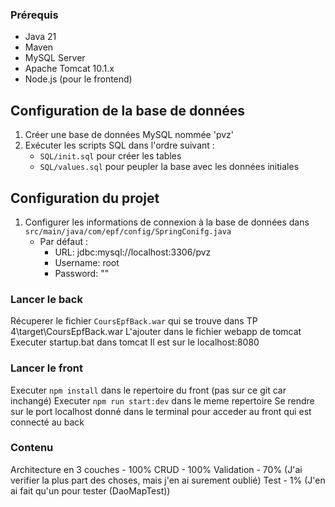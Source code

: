 ### Prérequis

- Java 21
- Maven
- MySQL Server
- Apache Tomcat 10.1.x
- Node.js (pour le frontend)

## Configuration de la base de données

1. Créer une base de données MySQL nommée 'pvz'
2. Exécuter les scripts SQL dans l'ordre suivant :
   - `SQL/init.sql` pour créer les tables
   - `SQL/values.sql` pour peupler la base avec les données initiales

## Configuration du projet

1. Configurer les informations de connexion à la base de données dans `src/main/java/com/epf/config/SpringConifg.java`
   - Par défaut :
     - URL: jdbc:mysql://localhost:3306/pvz
     - Username: root
     - Password: ""

### Lancer le back

Récuperer le fichier `CoursEpfBack.war` qui se trouve dans TP 4\target\CoursEpfBack.war
L'ajouter dans le fichier webapp de tomcat
Executer startup.bat dans tomcat
Il est sur le localhost:8080

### Lancer le front

Executer `npm install` dans le repertoire du front (pas sur ce git car inchangé)
Executer `npm run start:dev` dans le meme repertoire
Se rendre sur le port localhost donné dans le terminal pour acceder au front qui est connecté au back

### Contenu

Architecture en 3 couches - 100%
CRUD - 100%
Validation - 70% (J'ai verifier la plus part des choses, mais j'en ai surement oublié)
Test - 1% (J'en ai fait qu'un pour tester (DaoMapTest))
